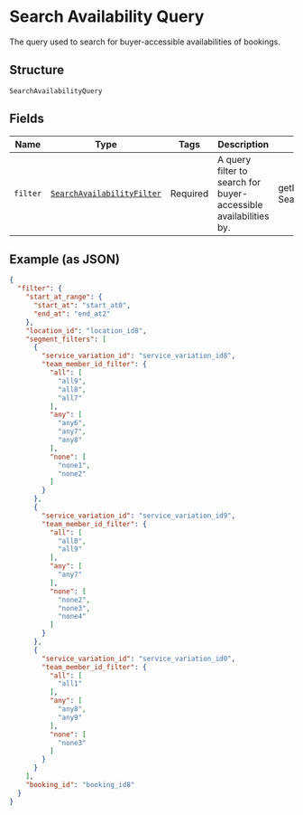 
# Search Availability Query

The query used to search for buyer-accessible availabilities of bookings.

## Structure

`SearchAvailabilityQuery`

## Fields

| Name | Type | Tags | Description | Getter | Setter |
|  --- | --- | --- | --- | --- | --- |
| `filter` | [`SearchAvailabilityFilter`](../../doc/models/search-availability-filter.md) | Required | A query filter to search for buyer-accessible availabilities by. | getFilter(): SearchAvailabilityFilter | setFilter(SearchAvailabilityFilter filter): void |

## Example (as JSON)

```json
{
  "filter": {
    "start_at_range": {
      "start_at": "start_at0",
      "end_at": "end_at2"
    },
    "location_id": "location_id8",
    "segment_filters": [
      {
        "service_variation_id": "service_variation_id8",
        "team_member_id_filter": {
          "all": [
            "all9",
            "all8",
            "all7"
          ],
          "any": [
            "any6",
            "any7",
            "any8"
          ],
          "none": [
            "none1",
            "none2"
          ]
        }
      },
      {
        "service_variation_id": "service_variation_id9",
        "team_member_id_filter": {
          "all": [
            "all0",
            "all9"
          ],
          "any": [
            "any7"
          ],
          "none": [
            "none2",
            "none3",
            "none4"
          ]
        }
      },
      {
        "service_variation_id": "service_variation_id0",
        "team_member_id_filter": {
          "all": [
            "all1"
          ],
          "any": [
            "any8",
            "any9"
          ],
          "none": [
            "none3"
          ]
        }
      }
    ],
    "booking_id": "booking_id8"
  }
}
```

